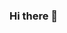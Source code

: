 ### Hi there 👋

<!--
**iiImranii/iiImranii** is a ✨ _special_ ✨ repository because its `README.md` (this file) appears on your GitHub profile.

## Info
- 🌍 I'm currently based in Kent, England
- 🔭 I’m currently working on building more web dev projects
- 🌱 I’m currently taking a udemy course on the Ultimate AWS Certified Developer Associate 2023     (https://www.udemy.com/course/aws-certified-developer-associate-dva-c01/)
- 🤝 I’m open to collaborating on anything web-dev related
- 😄 Pronouns: He/Him
-->
